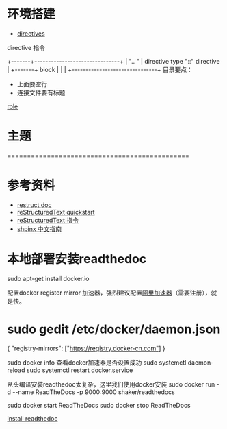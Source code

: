 

# 环境搭建
- [directives](https://www.sphinx-doc.org/en/master/usage/restructuredtext/directives.html)

directive 指令

+-------+-------------------------------+
| ".. " | directive type "::" directive |
+-------+ block                         |
        |                               |
        +-------------------------------+
目录要点：
- 上面要空行
- 连接文件要有标题

[role](https://www.sphinx-doc.org/en/master/usage/restructuredtext/roles.html#cross-referencing-syntax)

# 主题

==============================================

# 参考资料
  - [restruct doc](https://www.sphinx-doc.org/en/master/usage/restructuredtext/index.html)
  - [reStructuredText quickstart](https://www.jianshu.com/p/1885d5570b37)
  - [reStructuredText 指令](https://docutils.sourceforge.io/docs/ref/rst/directives.html)
  - [shpinx 中文指南](http://doc.yonyoucloud.com/doc/zh-sphinx-doc/contents.html)


# 本地部署安装readthedoc


sudo apt-get install docker.io


配置docker register mirror 加速器，强烈建议配置[阿里加速器](https://cr.console.aliyun.com/cn-hangzhou/instances/mirrors)（需要注册），就是快。

# sudo gedit /etc/docker/daemon.json
{
"registry-mirrors": ["https://registry.docker-cn.com"]
}


sudo docker info 查看docker加速器是否设置成功
sudo systemctl daemon-reload
sudo systemctl restart docker.service



从头编译安装readthedoc太复杂，这里我们使用docker安装
sudo docker run -d --name ReadTheDocs -p 9000:9000 shaker/readthedocs

sudo docker start ReadTheDocs
sudo docker stop ReadTheDocs



[install readthedoc](https://docs.readthedocs.io/en/stable/development/install.html)





